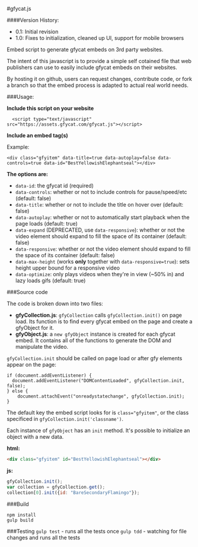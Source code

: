 <!---
Copyright 2014-2016 Gfycat, Inc. All Rights Reserved.

Licensed under the Apache License, Version 2.0 (the "License");
you may not use this file except in compliance with the License.
You may obtain a copy of the License at

      http://www.apache.org/licenses/LICENSE-2.0

Unless required by applicable law or agreed to in writing, software
distributed under the License is distributed on an "AS-IS" BASIS,
WITHOUT WARRANTIES OR CONDITIONS OF ANY KIND, either express or implied.
See the License for the specific language governing permissions and
limitations under the License.
-->


#gfycat.js

####Version History:

- 0.1: Initial revision
- 1.0: Fixes to initialization, cleaned up UI, support for mobile browsers


Embed script to generate gfycat embeds on 3rd party websites.

The intent of this javascript is to provide a simple self cotained file that web publishers can use to easily include gfycat embeds on their websites.  

By hosting it on github, users can request changes, contribute code, or fork a branch so that the embed process is adapted to actual real world needs.  

###Usage:  

**Include this script on your website**

      <script type="text/javascript" src="https://assets.gfycat.com/gfycat.js"></script>

**Include an embed tag(s)**

Example:

    <div class="gfyitem" data-title=true data-autoplay=false data-controls=true data-id="BestYellowishElephantseal"></div>

**The options are:**
* `data-id`: the gfycat id (required)
* `data-controls`: whether or not to include controls for pause/speed/etc (default: false)
* `data-title`: whether or not to include the title on hover over (default: false)
* `data-autoplay`: whether or not to automatically start playback when the page loads (default: true)
* `data-expand` (DEPRECATED, use `data-responsive`): whether or not the video element should expand to fill the space of its container (default: false)
* `data-responsive`: whether or not the video element should expand to fill the space of its container (default: false)
* `data-max-height` (works **only** together with `data-responsive=true`): sets height upper bound for a responsive video
* `data-optimize`: only plays videos when they're in view (~50% in) and lazy loads gifs (default: true)

###Source code

The code is broken down into two files:

* **gfyCollection.js**: `gfyCollection` calls `gfyCollection.init()` on page load.  Its function is to find every gfycat embed on the page and create a gfyObject for it.
* **gfyObject.js**:  a `new gfyObject` instance is created for each gfycat embed.  It contains all of the functions to generate the DOM and manipulate the video.  

`gfyCollection.init` should be called on page load or after gfy elements appear on the page:  

    if (document.addEventListener) {
      document.addEventListener("DOMContentLoaded", gfyCollection.init, false);
    } else {
        document.attachEvent("onreadystatechange", gfyCollection.init);
    }

The default key the embed script looks for is `class="gfyitem"`, or the class specificed in `gfyCollection.init('classname')`.

Each instance of `gfyObject` has an `init` method. It's possible to initialize an object with a new data.

**html:**
```html
<div class="gfyitem" id="BestYellowishElephantseal"></div>
```

**js:**
```javascript
gfyCollection.init();
var collection = gfyCollection.get();
collection[0].init({id: "BareSecondaryFlamingo"});
```

###Build

```
npm install
gulp build
```

###Testing
`gulp test` - runs all the tests once
`gulp tdd` - watching for file changes and runs all the tests
